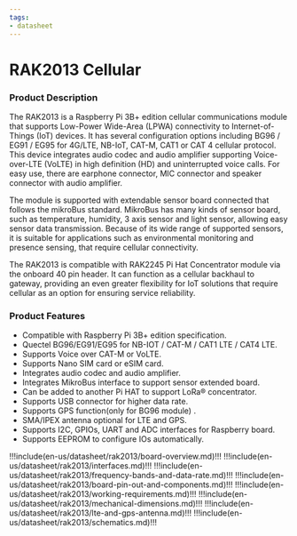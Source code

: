 ```yaml
---
tags:
- datasheet
---
```



# RAK2013 Cellular

<rk-img
  src="/assets/images/datasheet/rak2013/rak2013.jpg"
  width="50%"
  figure-number="1"
  caption="RAK2013 Cellular Board"
/>

### Product Description

The RAK2013 is a Raspberry Pi 3B+ edition cellular communications module that supports Low-Power Wide-Area (LPWA) connectivity to Internet-of-Things (IoT) devices. It has several configuration options including BG96 / EG91 / EG95 for 4G/LTE, NB-IoT, CAT-M, CAT1 or CAT 4 cellular protocol. This device integrates audio codec and audio amplifier supporting Voice-over-LTE (VoLTE) in high definition (HD) and uninterrupted voice calls. For easy use, there are earphone connector, MIC connector and speaker connector with audio amplifier.

The module is supported with extendable sensor board connected that follows the mikroBus standard. MikroBus has many kinds of sensor board, such as temperature, humidity, 3 axis sensor and light sensor, allowing easy sensor data transmission. Because of its wide range of supported sensors, it is suitable for applications such as environmental monitoring and presence sensing, that require cellular connectivity.

The RAK2013 is compatible with RAK2245 Pi Hat Concentrator module via the onboard 40 pin header. It can function as a cellular backhaul to gateway, providing an even greater flexibility for IoT solutions that require cellular as an option for ensuring service reliability.

### Product Features

* Compatible with Raspberry Pi 3B+ edition specification.
* Quectel BG96/EG91/EG95 for NB-IOT / CAT-M / CAT1 LTE / CAT4 LTE.
* Supports Voice over CAT-M or VoLTE.
* Supports Nano SIM card or eSIM card.
* Integrates audio codec and audio amplifier.
* Integrates MikroBus interface to support sensor extended board.
* Can be added to another Pi HAT to support LoRa® concentrator.
* Supports USB connector for higher data rate.
* Supports GPS function(only for BG96 module) .
* SMA/IPEX antenna optional for LTE and GPS.
* Supports I2C, GPIOs, UART and ADC interfaces for Raspberry board.
* Supports EEPROM to configure IOs automatically.

!!!include(en-us/datasheet/rak2013/board-overview.md)!!!
!!!include(en-us/datasheet/rak2013/interfaces.md)!!!
!!!include(en-us/datasheet/rak2013/frequency-bands-and-data-rate.md)!!!
!!!include(en-us/datasheet/rak2013/board-pin-out-and-components.md)!!!
!!!include(en-us/datasheet/rak2013/working-requirements.md)!!!
!!!include(en-us/datasheet/rak2013/mechanical-dimensions.md)!!!
!!!include(en-us/datasheet/rak2013/lte-and-gps-antenna.md)!!!
!!!include(en-us/datasheet/rak2013/schematics.md)!!!